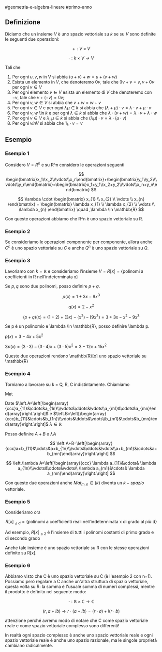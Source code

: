 #geometria-e-algebra-lineare #primo-anno 

## Definizione

Diciamo che un insieme $V$ è uno spazio vettoriale su $k$ se su $V$ sono definite le seguenti due operazioni:

$$
+:V\times V
$$

$$
\cdot:k\times V \rightarrow V  
$$

Tali che

1. Per ogni $u,v,w$ in V si abbia $(u+v)+w = u+(v+w)$
2. Esista un elemento in $V$, che denoteremo $0v$, tale che $0v + v = v, v+0v$ per ogni $v \in V$
3. Per ogni elemento $v \in V$ esista un elemento di $V$ che denoteremo con $-v$, tale che $v+(-v) = 0v$;
4. Per ogni $v,w \in V$ si abbia che $v+w = w+v$
5. Per ogni $v \in V$ e per ogni $\lambda \mu \in k$ si abbia che $(\lambda + \mu) \cdot v = \lambda \cdot v + \mu \cdot v$
6. Per ogni $v,w$ \in $k$ e per ogni $\lambda \in k$ si abbia che $\lambda \cdot (v+w) = \lambda \cdot v + \lambda \cdot w$  
7. Per ogni $v \in V$ e $\lambda, \mu \in k$ si abbia che $(\lambda \mu) \cdot v = \lambda \cdot (\mu \cdot v)$
8. Per ogni $v in V$ si abbia che $1_k \cdot v = v$

## Esempio

### Esempio 1

Considero $V = R^n$ e su R^n considero le operazioni seguenti

$$
\begin{bmatrix}x_1\\x_2\\\vdots\\x_n\end{bmatrix}+\begin{bmatrix}y_1\\y_2\\\vdots\\y_n\end{bmatrix}=\begin{bmatrix}x_1+y_1\\x_2+y_2\\\vdots\\x_n+y_n\end{bmatrix}
$$

$$
\lambda \cdot \begin{bmatrix}
x_{1} \\
x_{2} \\
\vdots \\
x_{n}
\end{bmatrix} = \begin{bmatrix}
\lambda x_{1} \\
\lambda x_{2} \\
\vdots  \\
\lambda x_{n}
\end{bmatrix} \quad ,\lambda \in \mathbb{R}
$$

Con queste operazioni abbiamo che R^n è uno spazio vettoriale su R.

### Esempio 2

Se consideriamo le operazioni componente per componente, allora anche $C^n$ è uno spazio vettoriale su $C$ e anche $Q^n$ è uno spazio vettoriale su $Q$.

### Esempio 3

Lavoriamo con $k = \mathbb{R}$ e consideriamo l'insieme $V = R[x] = \{\text{polinomi a coefficienti in R nell'indeterminata x}\}$

Se $p,q$ sono due polinomi, posso definire $p+q$.

$$
p(x) = 1+3x-9x^3
$$

$$
q(x) = 2-x^2
$$

$$
(p+q)(x) = (1+2)+(3x)-(x^2)-(9x^3)=3+3x-x^2-9x^3
$$

Se p è un polinomio e \lambda \in \mathbb{R}, posso definire \lambda p.

$p(x) = 3 - 4x + 5x^2$

$3p(x) = (3 \cdot 3) - (3 \cdot 4) x + (3 \cdot 5) x^2 = 3 - 12x + 15x^2$

Queste due operazioni rendono \mathbb{R}[x] uno spazio vettoriale su \mathbb{R}

### Esempio 4

Torniamo a lavorare su k = Q, R, C indistintamente. Chiamiamo

Mat

Date $\left.A=\left[\begin{array}{ccc}a_{11}&\cdots&a_{1n}\\\vdots&\ddots&\vdots\\a_{m1}&\cdots&a_{mn}\end{array}\right.\right]$ e $\left.B=\left[\begin{array}{ccc}b_{11}&\cdots&b_{1n}\\\vdots&\ddots&\vdots\\b_{m1}&\cdots&b_{mn}\end{array}\right.\right]$ $\lambda \in \mathbb{R}$

Posso definire $A+B$ e $\lambda A$

$$
\left.A+B=\left[\begin{array}{ccc}a+b_{11}&\cdots&a+b_{1n}\\\vdots&\ddots&\vdots\\a+b_{m1}&\cdots&a+b_{mn}\end{array}\right.\right]
$$

$$
\left.\lambda A=\left[\begin{array}{ccc} \lambda a_{11}&\cdots& \lambda a_{1n}\\\vdots&\ddots&\vdots\\ \lambda a_{m1}&\cdots& \lambda a_{mn}\end{array}\right.\right]
$$

Con queste due operazioni anche $Mat_{m,n} \in (k)$ diventa un $k-spazio$ vettoriale.

### Esempio 5

Consideriamo ora

$$
R[x]_{\leq d} = \{\text{polinomi a coefficienti reali nell'indeterminata x di grado al più d}\}
$$

Ad esempio, $R[x]_{\leq 2}$ è l'insieme di tutti i polinomi costanti di primo grado e di secondo grado

Anche tale insieme è uno spazio vettoriale su R con le stesse operazioni definite su R[x].

### Esempio 6

Abbiamo visto che C è uno spazio vettoriale su C (è l'esempio 2 con n=1). Possiamo però regalare a C anche un'altra struttura di spazio vettoriale, questa volta su R: la somma è l'usuale somma di numeri complessi, mentre il prodotto è definito nel seguente modo:

$$
\cdot: \mathbb{R} \times \mathbb{C} \longrightarrow \mathbb{C}
$$

$$
(r, a+ib) \longrightarrow r \cdot(a+ib) = (r\cdot a) + i(r\cdot b)
$$

attenzione perché avremo modo di notare che C come spazio vettoriale reale e come spazio vettoriale complesso sono differenti!

In realtà ogni spazio complesso è anche uno spazio vettoriale reale e ogni spazio vettoriale reale è anche uno spazio razionale, ma le singole proprietà cambiano radicalmente.